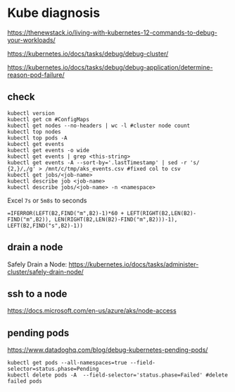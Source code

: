 # Kube diagnosis
https://thenewstack.io/living-with-kubernetes-12-commands-to-debug-your-workloads/

https://kubernetes.io/docs/tasks/debug/debug-cluster/

https://kubernetes.io/docs/tasks/debug/debug-application/determine-reason-pod-failure/

## check
```
kubectl version
kubectl get cm #ConfigMaps
kubectl get nodes --no-headers | wc -l #cluster node count
kubectl top nodes
kubectl top pods -A
kubectl get events
kubectl get events -o wide
kubectl get events | grep <this-string>
kubectl get events -A --sort-by='.lastTimestamp' | sed -r 's/ {2,}/,/g' > /mnt/c/tmp/aks_events.csv #fixed col to csv
kubectl get jobs/<job-name>
kubectl describe job <job-name>
kubectl describe jobs/<job-name> -n <namespace>
```

Excel `7s` or `5m8s` to seconds
```
=IFERROR(LEFT(B2,FIND("m",B2)-1)*60 + LEFT(RIGHT(B2,LEN(B2)-FIND("m",B2)), LEN(RIGHT(B2,LEN(B2)-FIND("m",B2)))-1), LEFT(B2,FIND("s",B2)-1))
```

## drain a node
Safely Drain a Node: 
https://kubernetes.io/docs/tasks/administer-cluster/safely-drain-node/

## ssh to a node
https://docs.microsoft.com/en-us/azure/aks/node-access

## pending pods
https://www.datadoghq.com/blog/debug-kubernetes-pending-pods/
```
kubectl get pods --all-namespaces=true --field-selector=status.phase=Pending
kubectl delete pods -A  --field-selector='status.phase=Failed' #delete failed pods
```

